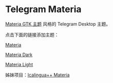 # Telegram Materia

[Materia GTK 主题](https://github.com/nana-4/materia-theme) 风格的 Telegram Desktop 主题。

点击下面的链接添加主题：

[Materia](https://t.me/addtheme/su226_materia)

[Materia Dark](https://t.me/addtheme/su226_materia_dark)

[Materia Light](https://t.me/addtheme/su226_materia_light)

姊妹项目：[Icalingua++ Materia](https://github.com/su226/small-projects/tree/master/Icalingua%2B%2B-Materia)
